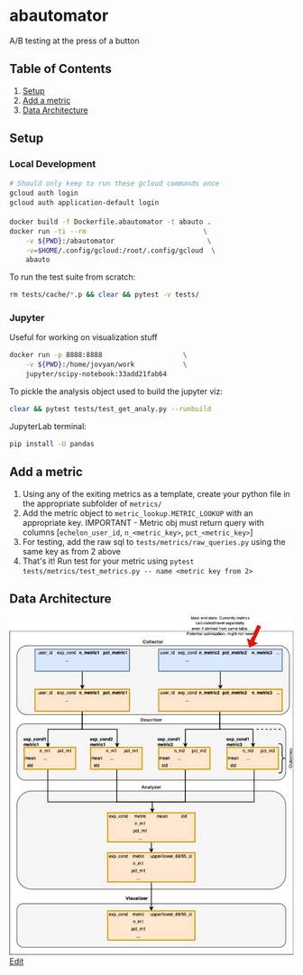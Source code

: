 # abautomator
A/B testing at the press of a button

## Table of Contents
1. [Setup](#setup)
2. [Add a metric](#add-a-metric)
3. [Data Architecture](#data-architecture)

## Setup

### Local Development 

```bash
# Should only keep to run these gcloud commands once
gcloud auth login
gcloud auth application-default login

docker build -f Dockerfile.abautomator -t abauto .
docker run -ti --rm                             \
    -v ${PWD}:/abautomator                       \
    -v=$HOME/.config/gcloud:/root/.config/gcloud  \
    abauto
```

To run the test suite from scratch:

```bash
rm tests/cache/*.p && clear && pytest -v tests/
```

### Jupyter

Useful for working on visualization stuff

```bash
docker run -p 8888:8888                    \
    -v ${PWD}:/home/jovyan/work            \
    jupyter/scipy-notebook:33add21fab64 
```

To pickle the analysis object used to build the jupyter viz:

```bash
clear && pytest tests/test_get_analy.py --runbuild
```

JupyterLab terminal:

```bash
pip install -U pandas
```

## Add a metric

1. Using any of the exiting metrics as a template, create your python file in the appropriate subfolder of `metrics/` 
2. Add the metric object to `metric_lookup.METRIC_LOOKUP` with an appropriate key. IMPORTANT - Metric obj must return query with columns [`echelon_user_id`, `n_<metric_key>`, `pct_<metric_key>`]
3. For testing, add the raw sql to `tests/metrics/raw_queries.py` using the same key as from 2 above
4. That's it! Run test for your metric using `pytest tests/metrics/test_metrics.py -- name <metric key from 2>`

## Data Architecture

![Images showing abautomator data architecture](images/data_arch.drawio.png)
[Edit](https://app.diagrams.net/#Hruben-cit%2Fabautomator%2Fmain%2Fimages%2Fdata_arch.drawio.png)
